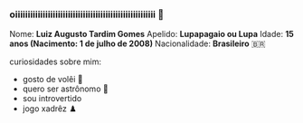 ### oiiiiiiiiiiiiiiiiiiiiiiiiiiiiiiiiiiiiiiiiiiiiiiiiiiiiiiii 👋

Nome: **Luiz Augusto Tardim Gomes**
Apelido: **Lupapagaio ou Lupa**
Idade: **15 anos (Nacimento: 1 de julho de 2008)**
Nacionalidade: **Brasileiro** 🇧🇷

curiosidades sobre mim:

- gosto de volêi 🏐
- quero ser astrônomo 🔭
-  sou introvertido
- jogo xadrêz ♟️
